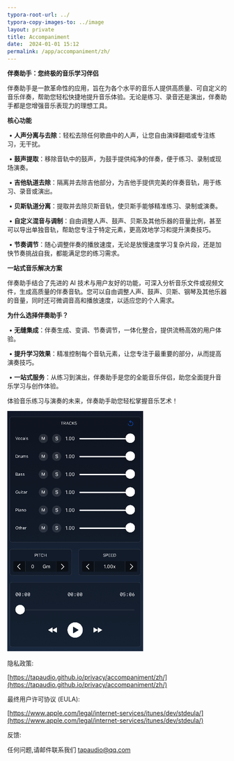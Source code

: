 ```yaml
---
typora-root-url: ../
typora-copy-images-to: ../image
layout: private
title: Accompaniment
date:  2024-01-01 15:12
permalink: /app/accompaniment/zh/
---
```


**伴奏助手：您终极的音乐学习伴侣**



伴奏助手是一款革命性的应用，旨在为各个水平的音乐人提供高质量、可自定义的音乐伴奏，帮助您轻松快捷地提升音乐体验。无论是练习、录音还是演出，伴奏助手都是您增强音乐表现力的理想工具。



**核心功能**

​	•	**人声分离与去除**：轻松去除任何歌曲中的人声，让您自由演绎翻唱或专注练习，无干扰。

​	•	**鼓声提取**：移除音轨中的鼓声，为鼓手提供纯净的伴奏，便于练习、录制或现场演奏。

​	•	**吉他轨道去除**：隔离并去除吉他部分，为吉他手提供完美的伴奏音轨，用于练习、录音或演出。

​	•	**贝斯轨道分离**：提取并去除贝斯音轨，使贝斯手能够精准练习、录制或演奏。

​	•	**自定义混音与调制**：自由调整人声、鼓声、贝斯及其他乐器的音量比例，甚至可以导出单独音轨，帮助您专注于特定元素，更高效地学习和提升演奏技巧。

​	•	**节奏调节**：随心调整伴奏的播放速度，无论是放慢速度学习复杂片段，还是加快节奏挑战自我，都能满足您的练习需求。



**一站式音乐解决方案**



伴奏助手结合了先进的 AI 技术与用户友好的功能，可深入分析音乐文件或视频文件，生成高质量的伴奏音轨。您可以自由调整人声、鼓声、贝斯、钢琴及其他乐器的音量，同时还可微调音高和播放速度，以适应您的个人需求。



**为什么选择伴奏助手？**

​	•	**无缝集成**：伴奏生成、变调、节奏调节，一体化整合，提供流畅高效的用户体验。

​	•	**提升学习效果**：精准控制每个音轨元素，让您专注于最重要的部分，从而提高演奏技巧。

​	•	**一站式服务**：从练习到演出，伴奏助手是您的全能音乐伴侣，助您全面提升音乐学习与创作体验。



体验音乐练习与演奏的未来，伴奏助手助您轻松掌握音乐艺术！

![accompaniment](/image/accompaniment.png)




隐私政策:  

[https://tapaudio.github.io/privacy/accompaniment/zh/](https://tapaudio.github.io/privacy/accompaniment/zh/)

最终用户许可协议 (EULA):

 [https://www.apple.com/legal/internet-services/itunes/dev/stdeula/](https://www.apple.com/legal/internet-services/itunes/dev/stdeula/)


反馈:

任何问题,请邮件联系我们  tapaudio@qq.com



